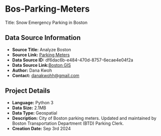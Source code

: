 # Bos-Parking-Meters
Title: Snow Emergency Parking in Boston

## Data Source Information
- **Source Title:** Analyze Boston
- **Source Link:** [Parking Meters](https://data.boston.gov/dataset/parking-meters)
- **Data Source ID:** df6dac6b-e484-470d-8757-6ecae4e04f2a
- **Data Source Link:**[Boston GIS](https://bostonopendata-boston.opendata.arcgis.com/datasets/boston::parking-meters/about)
- **Author:** Dana Kwoh
- **Contact:** [danakwohh@gmail.com](mailto:danakwohh@gmail.com)

## Project Details
- **Language:** Python 3
- **Data Size:** 2.1MB
- **Data Type:** Geospatial
- **Description:** City of Boston parking meters. Updated and maintained by Boston Transportation Department (BTD) Parking Clerk.
- **Creation Date:** Sep 3rd 2024